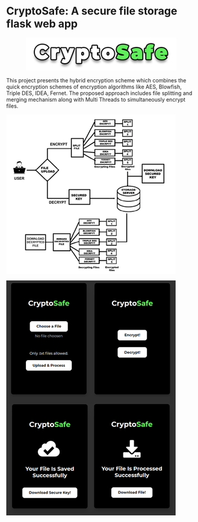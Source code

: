 # CryptoSafe: A secure file storage flask web app


<p align="center">
    <img src="image/README/1632356226536.png" width="400" />
    <br>
 </p>



This project presents the hybrid encryption scheme which combines the quick encryption schemes of encryption algorithms like AES, Blowfish, Triple DES, IDEA, Fernet. The proposed approach includes file splitting and merging mechanism along with Multi Threads to simultaneously encrypt files.

![](image/README/1626678446514.png)

![](image/README/1626678611397.png)
